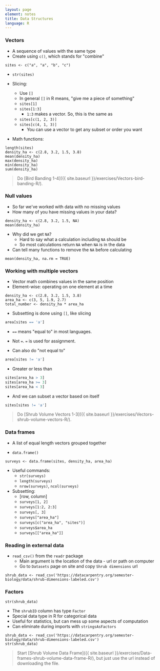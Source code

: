 ```yaml
---
layout: page
element: notes
title: Data Structures
language: R
--- 
```


### Vectors

* A sequence of values with the same type
* Create using `c()`, which stands for "combine"

```
sites <- c("a", "a", "b", "c")
```

* `str(sites)` 
	
* Slicing:
    * Use `[]`
    * In general `[]` in R means, "give me a piece of something"
    * `sites[1]` 
    * `sites[1:3]`
        * `1:3` makes a vector. So, this is the same as
    * `sites[c(1, 2, 3)]` 
    * `sites[c(4, 1, 3)]`
        * You can use a vector to get any subset or order you want


* Math functions:

```
length(sites)
density_ha <- c(2.8, 3.2, 1.5, 3.8)
mean(density_ha)
max(density_ha)
min(density_ha)
sum(density_ha)
```

> Do [Bird Banding 1-4]({{ site.baseurl }}/exercises/Vectors-bird-banding-R/).

### Null values

* So far we've worked with data with no missing values
* How many of you have missing values in your data?

```
density_ha <- c(2.8, 3.2, 1.5, NA)
mean(density_ha)
```
* Why did we get `NA`?
    * Hard to say what a calculation including `NA` should be
    * So most calculations return `NA` when `NA` is in the data
* Can tell many functions to remove the `NA` before calculating

```
mean(density_ha, na.rm = TRUE)
```

### Working with multiple vectors

* Vector math combines values in the same position
* Element-wise: operating on one element at a time

```
density_ha <- c(2.8, 3.2, 1.5, 3.8)
area_ha <- c(3, 5, 1.9, 2.7)
total_number <- density_ha * area_ha
```

* Subsetting is done using `[]`, like slicing

```r
area[sites == 'a']
```

* `==` means "equal to" in most languages.
* Not `=`. `=` is used for assignment.

* Can also do "not equal to"

```r
area[sites != 'a']
```

* Greater or less than

```r
sites[area_ha > 3]
sites[area_ha >= 3]
sites[area_ha < 3]
```

* And we can subset a vector based on itself

```r
sites[sites != 'a']
```

> Do [Shrub Volume Vectors 1-3]({{ site.baseurl }}/exercises/Vectors-shrub-volume-vectors-R/).

### Data frames

* A list of equal length vectors grouped together

* `data.frame()`

```
surveys <- data.frame(sites, density_ha, area_ha)
```

* Useful commands: 
    * `str(surveys)`
    * `length(surveys)`
    * `nrow(surveys)`, `ncol(surveys)`
* Subsetting:
    * [row, column]
    * `surveys[1, 2]`
    * `surveys[1:2, 2:3]`
    * `surveys[, 3]`
    * `surveys["area_ha"]`
    * `surveys[c("area_ha", "sites")]`
    * `surveys$area_ha`
    * `surveys[["area_ha"]]`


### Reading in external data

* `read_csv()` from the `readr` package
    * Main argument is the location of the data - url or path on computer
    * Go to `Datasets` page on site and copy `Shrub dimensions` url
  
```
shrub_data <- read_csv('https://datacarpentry.org/semester-biology/data/shrub-dimensions-labeled.csv')
```

### Factors

```
str(shrub_data)
```

* The `shrubID` column has type `Factor`
* Special data type in R for categorical data
* Useful for statistics, but can mess up some aspects of computation
* Can eliminate during imports with `stringsAsFactors`

```
shrub_data <- read_csv('https://datacarpentry.org/semester-biology/data/shrub-dimensions-labeled.csv')
str(shrub_data)
```

> Start [Shrub Volume Data Frame]({{ site.baseurl }}/exercises/Data-frames-shrub-volume-data-frame-R/), but just use the url instead of downloading the file.